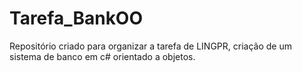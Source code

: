 # Tarefa_BankOO
Repositório criado para organizar a tarefa de LINGPR, criação de um sistema de banco em c# orientado a objetos.
